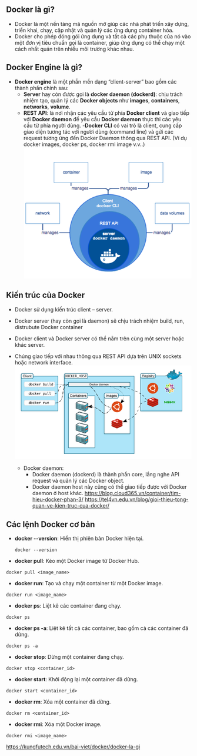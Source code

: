 ## Docker là gì?

- Docker là một nền tảng mã nguồn mở giúp các nhà phát triển xây dựng, triển khai, chạy, cập nhật và quản lý các ứng dụng container hóa.
- Docker cho phép đóng gói ứng dụng và tất cả các phụ thuộc của nó vào một đơn vị tiêu chuẩn gọi là container, giúp ứng dụng có thể chạy một cách nhất quán trên nhiều môi trường khác nhau.

## Docker Engine là gì?

- **Docker engine** là một phần mền dạng “client-server” bao gồm các thành phần chính sau:
  - **Server** hay còn được gọi là **docker daemon (dockerd)**: chịu trách nhiệm tạo, quản lý các **Docker objects** như **images**, **containers**, **networks**, **volume**.
  - **REST API**: là nơi nhận các yêu cầu từ phía **Docker client** và giao tiếp với **Docker daemon** để yêu cầu **Docker daemon** thực thi các yêu cầu từ phía người dùng. -**Docker CLI** có vai trò là client, cung cấp giao diện tương tác với người dùng (command line) và gửi các request tương ứng đến Docker Daemon thông qua REST API. (Ví dụ docker images, docker ps, docker rmi image v.v..)
    ![alt text](image.png)

## Kiến trúc của Docker

- Docker sử dụng kiến trúc client – server.
- Docker server (hay còn gọi là daemon) sẽ chịu trách nhiệm build, run, distrubute Docker container
- Docker client và Docker server có thể nằm trên cùng một server hoặc khác server.
- Chúng giao tiếp với nhau thông qua REST API dựa trên UNIX sockets hoặc network interface.
  ![alt text](image-1.png)

  - Docker daemon:
    - Docker daemon (dockerd) là thành phần core, lắng nghe API request và quản lý các Docker object.
    - Docker daemon host này cũng có thể giao tiếp được với Docker daemon ở host khác.
      https://blog.cloud365.vn/container/tim-hieu-docker-phan-3/
      https://tel4vn.edu.vn/blog/gioi-thieu-tong-quan-ve-kien-truc-cua-docker/

## Các lệnh Docker cơ bản

- **docker --version**: Hiển thị phiên bản Docker hiện tại.

  ```
  docker --version
  ```

- **docker pull**: Kéo một Docker image từ Docker Hub.

```
docker pull <image_name>
```

- **docker run**: Tạo và chạy một container từ một Docker image.

```
docker run <image_name>
```

- **docker ps**: Liệt kê các container đang chạy.

```
docker ps
```

- **docker ps -a**: Liệt kê tất cả các container, bao gồm cả các container đã dừng.

```
docker ps -a
```

- **docker stop**: Dừng một container đang chạy.

```
docker stop <container_id>
```

- **docker start**: Khởi động lại một container đã dừng.

```
docker start <container_id>
```

- **docker rm**: Xóa một container đã dừng.

```
docker rm <container_id>
```

- **docker rmi**: Xóa một Docker image.

```
docker rmi <image_name>
```

https://kungfutech.edu.vn/bai-viet/docker/docker-la-gi
